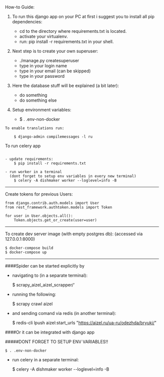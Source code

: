 How-to Guide:

1. To run this django app on your PC at first i suggest you to install all pip dependencies:
    - cd to the directory where requirements.txt is located.
    - activate your virtualenv.
    - run: pip install -r requirements.txt in your shell.
    
2. Next step is to create your own superuser:
    - ./manage.py createsuperuser
    - type in your login name
    - type in your email (can be skipped)
    - type in your password
    
3. Here the database stuff will be explained (a bit later):
    - do something
    - do something else

4. Setup environment variables:
    - $ . .env-non-docker


~~~
To enable translations run:

    $ django-admin compilemessages -l ru

~~~
To run celery app
~~~

- update requirements:
    $ pip install -r requirements.txt

- run worker in a terminal 
  (dont forget to setup env variables in every new terminal)
    $ celery -A dishmaker worker --loglevel=info -B
~~~
-------
Create tokens for previous Users:
~~~
from django.contrib.auth.models import User
from rest_framework.authtoken.models import Token

for user in User.objects.all():
    Token.objects.get_or_create(user=user)
~~~
-------
To create dev server image (with empty postgres db):
(accessed via 127.0.0.1:8000)
~~~
$ docker-compose build
$ docker-compose up
~~~
------
####Spider can be started explicitly by 
 - navigating to (in a separate terminal): 
  
    
    $ scrapy_aizel_aizel_scrapper/'
      
 - running the following:

    
    $ scrapy crawl aizel
    
 - and sending comand via redis (in another terminal):

 
    $ redis-cli lpush aizel:start_urls "https://aizel.ru/ua-ru/odezhda/bryuki/"

####Or it can be integrated with django app

#####DONT FORGET TO SETUP ENV VARIABLES!!


    $ . .env-non-docker

 - run celery in a separate terminal:


    $  celery -A dishmaker worker --loglevel=info -B
